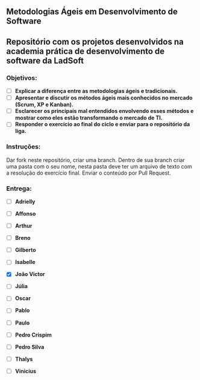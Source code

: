 Metodologias Ágeis em Desenvolvimento de Software
----
Repositório com os projetos desenvolvidos na academia prática de desenvolvimento de software da LadSoft
----

### Objetivos:
- [ ] __Explicar a diferença entre as metodologias ágeis e tradicionais.__
- [ ] __Apresentar e discutir os métodos ágeis mais conhecidos no mercado (Scrum, XP e Kanban).__
- [ ] __Esclarecer os principais mal entendidos envolvendo esses métodos e mostrar como eles estão transformando o mercado de TI.__
- [ ] __Responder o exercício ao final do ciclo e enviar para o repositório da liga.__
 
### Instruções: 
Dar fork neste repositório, criar uma branch. Dentro de sua branch criar uma pasta com o seu nome, nesta pasta deve ter um arquivo de texto com a resolução do exercício final. Enviar o conteúdo por Pull Request.

### Entrega:
- [ ] __Adrielly__
- [ ] __Affonso__
- [ ] __Arthur__
- [ ] __Breno__
- [ ] __Gilberto__
- [ ] __Isabelle__
- [X] __João Victor__
- [ ] __Júlia__
- [ ] __Oscar__
- [ ] __Pablo__
- [ ] __Paulo__
- [ ] __Pedro Crispim__
- [ ] __Pedro Silva__
- [ ] __Thalys__
- [ ] __Vinicius__

